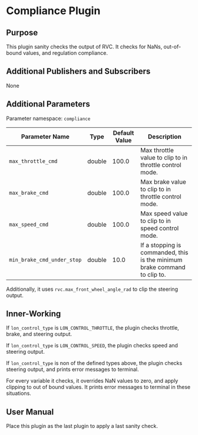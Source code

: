 # Compliance Plugin

## Purpose

This plugin sanity checks the output of RVC. It checks for NaNs, out-of-bound values, and regulation compliance.

## Additional Publishers and Subscribers

None

## Additional Parameters

Parameter namespace: `compliance`

| Parameter Name             | Type   | Default Value | Description                                                               |
|----------------------------|--------|---------------|---------------------------------------------------------------------------|
| `max_throttle_cmd`         | double | 100.0         | Max throttle value to clip to in throttle control mode.                   |
| `max_brake_cmd`            | double | 100.0         | Max brake value to clip to in throttle control mode.                      |
| `max_speed_cmd`            | double | 100.0         | Max speed value to clip to in speed control mode.                         |
| `min_brake_cmd_under_stop` | double | 10.0          | If a stopping is commanded, this is the minimum brake command to clip to. |

Additionally, it uses `rvc.max_front_wheel_angle_rad` to clip the steering output.

## Inner-Working

If `lon_control_type` is `LON_CONTROL_THROTTLE`, the plugin checks throttle, brake, and steering output.

If `lon_control_type` is `LON_CONTROL_SPEED`, the plugin checks speed and steering output.

If `lon_control_type` is non of the defined types above, the plugin checks steering output, and prints error messages to terminal.

For every variable it checks, it overrides NaN values to zero, and apply clipping to out of bound values. It prints error messages to terminal in these situations.

## User Manual

Place this plugin as the last plugin to apply a last sanity check.
